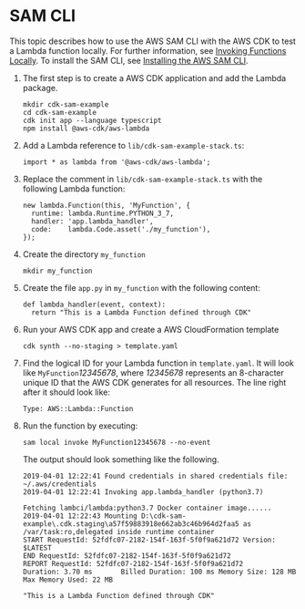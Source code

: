 # SAM CLI<a name="sam"></a>

This topic describes how to use the AWS SAM CLI with the AWS CDK to test a Lambda function locally\. For further information, see [Invoking Functions Locally](https://docs.aws.amazon.com/serverless-application-model/latest/developerguide/serverless-sam-cli-using-invoke.html)\. To install the SAM CLI, see [Installing the AWS SAM CLI](https://docs.aws.amazon.com/serverless-application-model/latest/developerguide/serverless-sam-cli-install.html)\.

1. The first step is to create a AWS CDK application and add the Lambda package\.

   ```
   mkdir cdk-sam-example
   cd cdk-sam-example
   cdk init app --language typescript
   npm install @aws-cdk/aws-lambda
   ```

1. Add a Lambda reference to `lib/cdk-sam-example-stack.ts`:

   ```
   import * as lambda from '@aws-cdk/aws-lambda';
   ```

1. Replace the comment in `lib/cdk-sam-example-stack.ts` with the following Lambda function:

   ```
   new lambda.Function(this, 'MyFunction', {
     runtime: lambda.Runtime.PYTHON_3_7,
     handler: 'app.lambda_handler',
     code:    lambda.Code.asset('./my_function'),
   });
   ```

1. Create the directory `my_function`

   ```
   mkdir my_function
   ```

1. Create the file `app.py` in `my_function` with the following content:

   ```
   def lambda_handler(event, context):
     return "This is a Lambda Function defined through CDK"
   ```

1. Run your AWS CDK app and create a AWS CloudFormation template

   ```
   cdk synth --no-staging > template.yaml
   ```

1. Find the logical ID for your Lambda function in `template.yaml`\. It will look like `MyFunction`*12345678*, where *12345678* represents an 8\-character unique ID that the AWS CDK generates for all resources\. The line right after it should look like:

   ```
   Type: AWS::Lambda::Function
   ```

1. Run the function by executing:

   ```
   sam local invoke MyFunction12345678 --no-event
   ```

   The output should look something like the following\.

   ```
   2019-04-01 12:22:41 Found credentials in shared credentials file: ~/.aws/credentials
   2019-04-01 12:22:41 Invoking app.lambda_handler (python3.7)
   
   Fetching lambci/lambda:python3.7 Docker container image......
   2019-04-01 12:22:43 Mounting D:\cdk-sam-example\.cdk.staging\a57f59883918e662ab3c46b964d2faa5 as /var/task:ro,delegated inside runtime container
   START RequestId: 52fdfc07-2182-154f-163f-5f0f9a621d72 Version: $LATEST
   END RequestId: 52fdfc07-2182-154f-163f-5f0f9a621d72
   REPORT RequestId: 52fdfc07-2182-154f-163f-5f0f9a621d72     Duration: 3.70 ms       Billed Duration: 100 ms Memory Size: 128 MB     Max Memory Used: 22 MB
   
   "This is a Lambda Function defined through CDK"
   ```